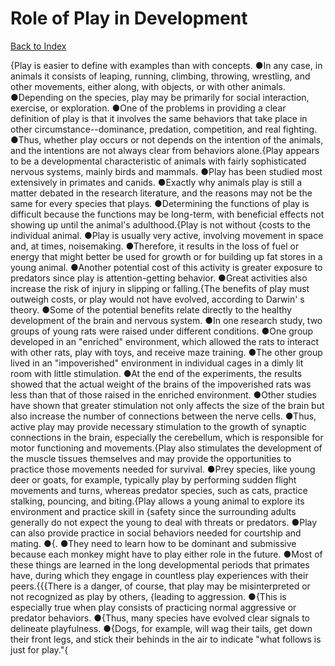 # Role of Play in Development
[Back to Index](https://github.com/windows10010/tpoExtractor/blog/master/README.md)

{Play is easier to define with examples than with concepts. ●In any case, in animals it consists of leaping, running, climbing, throwing, wrestling, and other movements, either along, with objects, or with other animals. ●Depending on the species, play may be primarily for social interaction, exercise, or exploration. ●One of the problems in providing a clear definition of play is that it involves the same behaviors that take place in other circumstance--dominance, predation, competition, and real fighting. ●Thus, whether play occurs or not depends on the intention of the animals, and the intentions are not always clear from behaviors alone.{Play appears to be a developmental characteristic of animals with fairly sophisticated nervous systems, mainly birds and mammals. ●Play has been studied most extensively in primates and canids. ●Exactly why animals play is still a matter debated in the research literature, and the reasons may not be the same for every species that plays. ●Determining the functions of play is difficult because the functions may be long-term, with beneficial effects not showing up until the animal's adulthood.{Play is not without {costs to the individual animal. ●Play is usually very active, involving movement in space and, at times, noisemaking. ●Therefore, it results in the loss of fuel or energy that might better be used for growth or for building up fat stores in a young animal. ●Another potential cost of this activity is greater exposure to predators since play is attention-getting behavior. ●Great activities also increase the risk of injury in slipping or falling.{The benefits of play must outweigh costs, or play would not have evolved, according to Darwin' s theory. ●Some of the potential benefits relate directly to the healthy development of the brain and nervous system. ●In one research study, two groups of young rats were raised under different conditions. ●One group developed in an "enriched" environment, which allowed the rats to interact with other rats, play with toys, and receive maze training. ●The other group lived in an "impoverished" environment in individual cages in a dimly lit room with little stimulation. ●At the end of the experiments, the results showed that the actual weight of the brains of the impoverished rats was less than that of those raised in the enriched environment. ●Other studies have shown that greater stimulation not only affects the size of the brain but also increase the number of connections between the nerve cells. ●Thus, active play may provide necessary stimulation to the growth of synaptic connections in the brain, especially the cerebellum, which is responsible for motor functioning and movements.{Play also stimulates the development of the muscle tissues themselves and may provide the opportunities to practice those movements needed for survival. ●Prey species, like young deer or goats, for example, typically play by performing sudden flight movements and turns, whereas predator species, such as cats, practice stalking, pouncing, and biting.{Play allows a young animal to explore its environment and practice skill in {safety since the surrounding adults generally do not expect the young to deal with threats or predators. ●Play can also provide practice in social behaviors needed for courtship and mating. ●{. ●They need to learn how to be dominant and submissive because each monkey might have to play either role in the future. ●Most of these things are learned in the long developmental periods that primates have, during which they engage in countless play experiences with their peers.{{{There is a danger, of course, that play may be misinterpreted or not recognized as play by others, {leading to aggression.
●{This is especially true when play consists of practicing normal aggressive or predator behaviors. ●{Thus, many species have evolved clear signals to delineate playfulness. 
●{Dogs, for example, will wag their tails, get down their front legs, and stick their behinds in the air to indicate "what follows is just for play."{